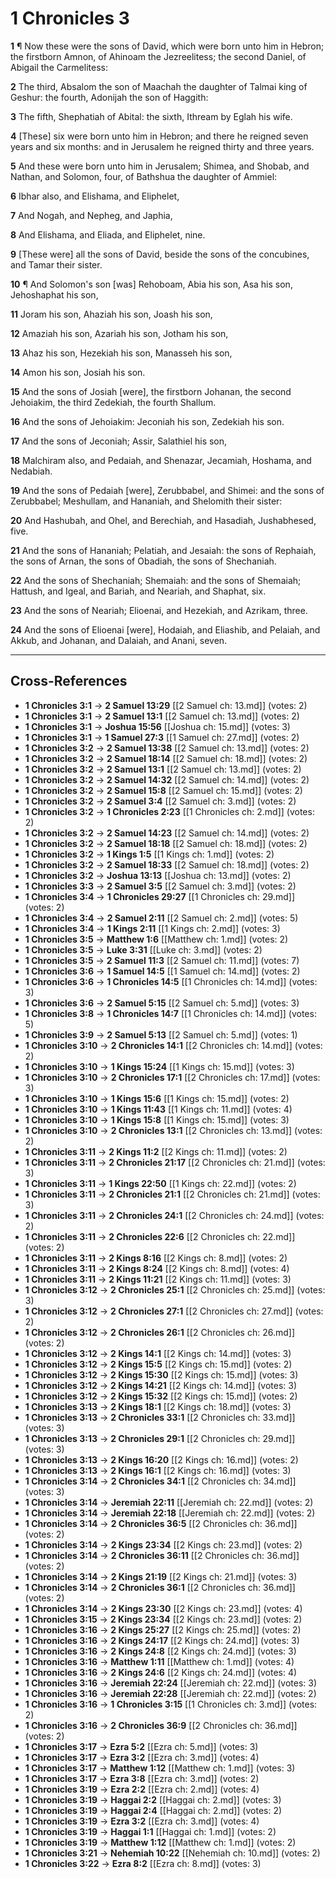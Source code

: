 # 1 Chronicles 3

**1** ¶ Now these were the sons of David, which were born unto him in Hebron; the firstborn Amnon, of Ahinoam the Jezreelitess; the second Daniel, of Abigail the Carmelitess:

**2** The third, Absalom the son of Maachah the daughter of Talmai king of Geshur: the fourth, Adonijah the son of Haggith:

**3** The fifth, Shephatiah of Abital: the sixth, Ithream by Eglah his wife.

**4** [These] six were born unto him in Hebron; and there he reigned seven years and six months: and in Jerusalem he reigned thirty and three years.

**5** And these were born unto him in Jerusalem; Shimea, and Shobab, and Nathan, and Solomon, four, of Bathshua the daughter of Ammiel:

**6** Ibhar also, and Elishama, and Eliphelet,

**7** And Nogah, and Nepheg, and Japhia,

**8** And Elishama, and Eliada, and Eliphelet, nine.

**9** [These were] all the sons of David, beside the sons of the concubines, and Tamar their sister.

**10** ¶ And Solomon's son [was] Rehoboam, Abia his son, Asa his son, Jehoshaphat his son,

**11** Joram his son, Ahaziah his son, Joash his son,

**12** Amaziah his son, Azariah his son, Jotham his son,

**13** Ahaz his son, Hezekiah his son, Manasseh his son,

**14** Amon his son, Josiah his son.

**15** And the sons of Josiah [were], the firstborn Johanan, the second Jehoiakim, the third Zedekiah, the fourth Shallum.

**16** And the sons of Jehoiakim: Jeconiah his son, Zedekiah his son.

**17** And the sons of Jeconiah; Assir, Salathiel his son,

**18** Malchiram also, and Pedaiah, and Shenazar, Jecamiah, Hoshama, and Nedabiah.

**19** And the sons of Pedaiah [were], Zerubbabel, and Shimei: and the sons of Zerubbabel; Meshullam, and Hananiah, and Shelomith their sister:

**20** And Hashubah, and Ohel, and Berechiah, and Hasadiah, Jushabhesed, five.

**21** And the sons of Hananiah; Pelatiah, and Jesaiah: the sons of Rephaiah, the sons of Arnan, the sons of Obadiah, the sons of Shechaniah.

**22** And the sons of Shechaniah; Shemaiah: and the sons of Shemaiah; Hattush, and Igeal, and Bariah, and Neariah, and Shaphat, six.

**23** And the sons of Neariah; Elioenai, and Hezekiah, and Azrikam, three.

**24** And the sons of Elioenai [were], Hodaiah, and Eliashib, and Pelaiah, and Akkub, and Johanan, and Dalaiah, and Anani, seven.

---

## Cross-References

- **1 Chronicles 3:1** → **2 Samuel 13:29** [[2 Samuel ch: 13.md]] (votes: 2)
- **1 Chronicles 3:1** → **2 Samuel 13:1** [[2 Samuel ch: 13.md]] (votes: 2)
- **1 Chronicles 3:1** → **Joshua 15:56** [[Joshua ch: 15.md]] (votes: 3)
- **1 Chronicles 3:1** → **1 Samuel 27:3** [[1 Samuel ch: 27.md]] (votes: 2)
- **1 Chronicles 3:2** → **2 Samuel 13:38** [[2 Samuel ch: 13.md]] (votes: 2)
- **1 Chronicles 3:2** → **2 Samuel 18:14** [[2 Samuel ch: 18.md]] (votes: 2)
- **1 Chronicles 3:2** → **2 Samuel 13:1** [[2 Samuel ch: 13.md]] (votes: 2)
- **1 Chronicles 3:2** → **2 Samuel 14:32** [[2 Samuel ch: 14.md]] (votes: 2)
- **1 Chronicles 3:2** → **2 Samuel 15:8** [[2 Samuel ch: 15.md]] (votes: 2)
- **1 Chronicles 3:2** → **2 Samuel 3:4** [[2 Samuel ch: 3.md]] (votes: 2)
- **1 Chronicles 3:2** → **1 Chronicles 2:23** [[1 Chronicles ch: 2.md]] (votes: 2)
- **1 Chronicles 3:2** → **2 Samuel 14:23** [[2 Samuel ch: 14.md]] (votes: 2)
- **1 Chronicles 3:2** → **2 Samuel 18:18** [[2 Samuel ch: 18.md]] (votes: 2)
- **1 Chronicles 3:2** → **1 Kings 1:5** [[1 Kings ch: 1.md]] (votes: 2)
- **1 Chronicles 3:2** → **2 Samuel 18:33** [[2 Samuel ch: 18.md]] (votes: 2)
- **1 Chronicles 3:2** → **Joshua 13:13** [[Joshua ch: 13.md]] (votes: 2)
- **1 Chronicles 3:3** → **2 Samuel 3:5** [[2 Samuel ch: 3.md]] (votes: 2)
- **1 Chronicles 3:4** → **1 Chronicles 29:27** [[1 Chronicles ch: 29.md]] (votes: 2)
- **1 Chronicles 3:4** → **2 Samuel 2:11** [[2 Samuel ch: 2.md]] (votes: 5)
- **1 Chronicles 3:4** → **1 Kings 2:11** [[1 Kings ch: 2.md]] (votes: 3)
- **1 Chronicles 3:5** → **Matthew 1:6** [[Matthew ch: 1.md]] (votes: 2)
- **1 Chronicles 3:5** → **Luke 3:31** [[Luke ch: 3.md]] (votes: 2)
- **1 Chronicles 3:5** → **2 Samuel 11:3** [[2 Samuel ch: 11.md]] (votes: 7)
- **1 Chronicles 3:6** → **1 Samuel 14:5** [[1 Samuel ch: 14.md]] (votes: 2)
- **1 Chronicles 3:6** → **1 Chronicles 14:5** [[1 Chronicles ch: 14.md]] (votes: 3)
- **1 Chronicles 3:6** → **2 Samuel 5:15** [[2 Samuel ch: 5.md]] (votes: 3)
- **1 Chronicles 3:8** → **1 Chronicles 14:7** [[1 Chronicles ch: 14.md]] (votes: 5)
- **1 Chronicles 3:9** → **2 Samuel 5:13** [[2 Samuel ch: 5.md]] (votes: 1)
- **1 Chronicles 3:10** → **2 Chronicles 14:1** [[2 Chronicles ch: 14.md]] (votes: 2)
- **1 Chronicles 3:10** → **1 Kings 15:24** [[1 Kings ch: 15.md]] (votes: 3)
- **1 Chronicles 3:10** → **2 Chronicles 17:1** [[2 Chronicles ch: 17.md]] (votes: 3)
- **1 Chronicles 3:10** → **1 Kings 15:6** [[1 Kings ch: 15.md]] (votes: 2)
- **1 Chronicles 3:10** → **1 Kings 11:43** [[1 Kings ch: 11.md]] (votes: 4)
- **1 Chronicles 3:10** → **1 Kings 15:8** [[1 Kings ch: 15.md]] (votes: 3)
- **1 Chronicles 3:10** → **2 Chronicles 13:1** [[2 Chronicles ch: 13.md]] (votes: 2)
- **1 Chronicles 3:11** → **2 Kings 11:2** [[2 Kings ch: 11.md]] (votes: 2)
- **1 Chronicles 3:11** → **2 Chronicles 21:17** [[2 Chronicles ch: 21.md]] (votes: 3)
- **1 Chronicles 3:11** → **1 Kings 22:50** [[1 Kings ch: 22.md]] (votes: 2)
- **1 Chronicles 3:11** → **2 Chronicles 21:1** [[2 Chronicles ch: 21.md]] (votes: 3)
- **1 Chronicles 3:11** → **2 Chronicles 24:1** [[2 Chronicles ch: 24.md]] (votes: 2)
- **1 Chronicles 3:11** → **2 Chronicles 22:6** [[2 Chronicles ch: 22.md]] (votes: 2)
- **1 Chronicles 3:11** → **2 Kings 8:16** [[2 Kings ch: 8.md]] (votes: 2)
- **1 Chronicles 3:11** → **2 Kings 8:24** [[2 Kings ch: 8.md]] (votes: 4)
- **1 Chronicles 3:11** → **2 Kings 11:21** [[2 Kings ch: 11.md]] (votes: 3)
- **1 Chronicles 3:12** → **2 Chronicles 25:1** [[2 Chronicles ch: 25.md]] (votes: 3)
- **1 Chronicles 3:12** → **2 Chronicles 27:1** [[2 Chronicles ch: 27.md]] (votes: 2)
- **1 Chronicles 3:12** → **2 Chronicles 26:1** [[2 Chronicles ch: 26.md]] (votes: 2)
- **1 Chronicles 3:12** → **2 Kings 14:1** [[2 Kings ch: 14.md]] (votes: 3)
- **1 Chronicles 3:12** → **2 Kings 15:5** [[2 Kings ch: 15.md]] (votes: 2)
- **1 Chronicles 3:12** → **2 Kings 15:30** [[2 Kings ch: 15.md]] (votes: 3)
- **1 Chronicles 3:12** → **2 Kings 14:21** [[2 Kings ch: 14.md]] (votes: 3)
- **1 Chronicles 3:12** → **2 Kings 15:32** [[2 Kings ch: 15.md]] (votes: 2)
- **1 Chronicles 3:13** → **2 Kings 18:1** [[2 Kings ch: 18.md]] (votes: 3)
- **1 Chronicles 3:13** → **2 Chronicles 33:1** [[2 Chronicles ch: 33.md]] (votes: 3)
- **1 Chronicles 3:13** → **2 Chronicles 29:1** [[2 Chronicles ch: 29.md]] (votes: 3)
- **1 Chronicles 3:13** → **2 Kings 16:20** [[2 Kings ch: 16.md]] (votes: 2)
- **1 Chronicles 3:13** → **2 Kings 16:1** [[2 Kings ch: 16.md]] (votes: 3)
- **1 Chronicles 3:14** → **2 Chronicles 34:1** [[2 Chronicles ch: 34.md]] (votes: 3)
- **1 Chronicles 3:14** → **Jeremiah 22:11** [[Jeremiah ch: 22.md]] (votes: 2)
- **1 Chronicles 3:14** → **Jeremiah 22:18** [[Jeremiah ch: 22.md]] (votes: 2)
- **1 Chronicles 3:14** → **2 Chronicles 36:5** [[2 Chronicles ch: 36.md]] (votes: 2)
- **1 Chronicles 3:14** → **2 Kings 23:34** [[2 Kings ch: 23.md]] (votes: 2)
- **1 Chronicles 3:14** → **2 Chronicles 36:11** [[2 Chronicles ch: 36.md]] (votes: 2)
- **1 Chronicles 3:14** → **2 Kings 21:19** [[2 Kings ch: 21.md]] (votes: 3)
- **1 Chronicles 3:14** → **2 Chronicles 36:1** [[2 Chronicles ch: 36.md]] (votes: 2)
- **1 Chronicles 3:14** → **2 Kings 23:30** [[2 Kings ch: 23.md]] (votes: 4)
- **1 Chronicles 3:15** → **2 Kings 23:34** [[2 Kings ch: 23.md]] (votes: 2)
- **1 Chronicles 3:16** → **2 Kings 25:27** [[2 Kings ch: 25.md]] (votes: 2)
- **1 Chronicles 3:16** → **2 Kings 24:17** [[2 Kings ch: 24.md]] (votes: 3)
- **1 Chronicles 3:16** → **2 Kings 24:8** [[2 Kings ch: 24.md]] (votes: 3)
- **1 Chronicles 3:16** → **Matthew 1:11** [[Matthew ch: 1.md]] (votes: 4)
- **1 Chronicles 3:16** → **2 Kings 24:6** [[2 Kings ch: 24.md]] (votes: 4)
- **1 Chronicles 3:16** → **Jeremiah 22:24** [[Jeremiah ch: 22.md]] (votes: 3)
- **1 Chronicles 3:16** → **Jeremiah 22:28** [[Jeremiah ch: 22.md]] (votes: 2)
- **1 Chronicles 3:16** → **1 Chronicles 3:15** [[1 Chronicles ch: 3.md]] (votes: 2)
- **1 Chronicles 3:16** → **2 Chronicles 36:9** [[2 Chronicles ch: 36.md]] (votes: 2)
- **1 Chronicles 3:17** → **Ezra 5:2** [[Ezra ch: 5.md]] (votes: 3)
- **1 Chronicles 3:17** → **Ezra 3:2** [[Ezra ch: 3.md]] (votes: 4)
- **1 Chronicles 3:17** → **Matthew 1:12** [[Matthew ch: 1.md]] (votes: 3)
- **1 Chronicles 3:17** → **Ezra 3:8** [[Ezra ch: 3.md]] (votes: 2)
- **1 Chronicles 3:19** → **Ezra 2:2** [[Ezra ch: 2.md]] (votes: 4)
- **1 Chronicles 3:19** → **Haggai 2:2** [[Haggai ch: 2.md]] (votes: 3)
- **1 Chronicles 3:19** → **Haggai 2:4** [[Haggai ch: 2.md]] (votes: 2)
- **1 Chronicles 3:19** → **Ezra 3:2** [[Ezra ch: 3.md]] (votes: 4)
- **1 Chronicles 3:19** → **Haggai 1:1** [[Haggai ch: 1.md]] (votes: 2)
- **1 Chronicles 3:19** → **Matthew 1:12** [[Matthew ch: 1.md]] (votes: 2)
- **1 Chronicles 3:21** → **Nehemiah 10:22** [[Nehemiah ch: 10.md]] (votes: 2)
- **1 Chronicles 3:22** → **Ezra 8:2** [[Ezra ch: 8.md]] (votes: 3)
